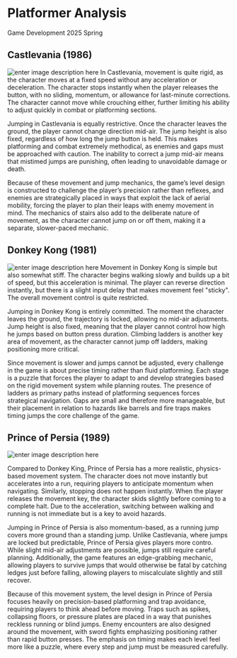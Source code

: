 ﻿# Platformer Analysis
Game Development
2025 Spring


## Castlevania (1986)
![enter image description here](https://hiphopcanada.com/wp-content/uploads/2023/11/castlevania-1986-1600x900-1-1024x576.jpg)
In Castlevania, movement is quite rigid, as the character moves at a fixed speed without any acceleration or deceleration. The character stops instantly when the player releases the button, with no sliding, momentum, or allowance for last-minute corrections. The character cannot move while crouching either, further limiting his ability to adjust quickly in combat or platforming sections.

Jumping in Castlevania is equally restrictive. Once the character leaves the ground, the player cannot change direction mid-air. The jump height is also fixed, regardless of how long the jump button is held. This makes platforming and combat extremely methodical, as enemies and gaps must be approached with caution. The inability to correct a jump mid-air means that mistimed jumps are punishing, often leading to unavoidable damage or death.

Because of these movement and jump mechanics, the game’s level design is constructed to challenge the player’s precision rather than reflexes, and enemies are strategically placed in ways that exploit the lack of aerial mobility, forcing the player to plan their leaps with enemy movement in mind. The mechanics of stairs also add to the deliberate nature of movement, as the character cannot jump on or off them, making it a separate, slower-paced mechanic.


## Donkey Kong (1981)
  
  ![enter image description here](https://encrypted-tbn0.gstatic.com/images?q=tbn:ANd9GcQbeUOpa0mKWqdd5bsqVq4JAqeKm08V9scR-g&s)
Movement in Donkey Kong is simple but also somewhat stiff. The character begins walking slowly and builds up a bit of speed, but this acceleration is minimal. The player can reverse direction instantly, but there is a slight input delay that makes movement feel "sticky". The overall movement control is quite restricted.

Jumping in Donkey Kong is entirely committed. The moment the character leaves the ground, the trajectory is locked, allowing no mid-air adjustments. Jump height is also fixed, meaning that the player cannot control how high he jumps based on button press duration. Climbing ladders is another key area of movement, as the character cannot jump off ladders, making positioning more critical.

Since movement is slower and jumps cannot be adjusted, every challenge in the game is about precise timing rather than fluid platforming. Each stage is a puzzle that forces the player to adapt to and develop strategies based on the rigid movement system while planning routes. The presence of ladders as primary paths instead of platforming sequences forces strategical navigation. Gaps are small and therefore more manageable, but their placement in relation to hazards like barrels and fire traps makes timing jumps the core challenge of the game.


## Prince of Persia (1989)
![enter image description here](https://encrypted-tbn0.gstatic.com/images?q=tbn:ANd9GcQ8dheBIxBg8xFiLbLWb8e2KMtXENidVbjD9Q&s)
  
Compared to Donkey King, Prince of Persia has a more realistic, physics-based movement system. The character does not move instantly but accelerates into a run, requiring players to anticipate momentum when navigating. Similarly, stopping does not happen instantly. When the player releases the movement key, the character skids slightly before coming to a complete halt. Due to the acceleration, switching between walking and running is not immediate but is a key to avoid hazards. 

Jumping in Prince of Persia is also momentum-based, as a running jump covers more ground than a standing jump. Unlike Castlevania, where jumps are locked but predictable, Prince of Persia gives players more contro. While slight mid-air adjustments are possible, jumps still require careful planning. Additionally, the game features an edge-grabbing mechanic, allowing players to survive jumps that would otherwise be fatal by catching ledges just before falling, allowing players to miscalculate slightly and still recover.

Because of this movement system, the level design in Prince of Persia focuses heavily on precision-based platforming and trap avoidance, requiring players to think ahead before moving. Traps such as spikes, collapsing floors, or pressure plates are placed in a way that punishes reckless running or blind jumps. Enemy encounters are also designed around the movement, with sword fights emphasizing positioning rather than rapid button presses. The emphasis on timing makes each level feel more like a puzzle, where every step and jump must be measured carefully.

